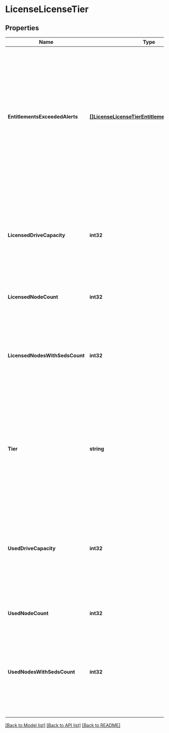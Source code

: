 # LicenseLicenseTier

## Properties
Name | Type | Description | Notes
------------ | ------------- | ------------- | -------------
**EntitlementsExceededAlerts** | [**[]LicenseLicenseTierEntitlementsExceededAlert**](LicenseLicenseTierEntitlementsExceededAlert.md) | List of alerts about exceeded entitlements: The following alerts appear when usage of a resource such as a node, an encryption node, or storage capacity exceeds the quantity licensed for that resource. | [optional] [default to null]
**LicensedDriveCapacity** | **int32** | Licensed terabyte (TB, 10^12 bytes) drive capacity allocated as storage associated with tier. Included if tier is not NONINF and license is not a base only license. | [optional] [default to null]
**LicensedNodeCount** | **int32** | Licensed number of nodes in this tier. | [optional] [default to null]
**LicensedNodesWithSedsCount** | **int32** | Licensed number of nodes of this tier that contain self-encrypting drives. Included only if license is ONEFS and tier is not NONINF. | [optional] [default to null]
**Tier** | **string** | OneFS hardware tier. Tier is a number, NONINF, or NO_TIER. NONINF indicates a non infinity tier. NO_TIER indicates a license that is not tier based. | [optional] [default to null]
**UsedDriveCapacity** | **int32** | Actual terabyte (TB, 10^12 bytes) drive capacity allocated as storage space associated with tier. Included if tier is not NONINF and license is not a base only license. | [optional] [default to null]
**UsedNodeCount** | **int32** | Actual number of nodes in this tier. | [optional] [default to null]
**UsedNodesWithSedsCount** | **int32** | Actual number of nodes of this tier that contain self-encrypting drives. Included only if license is ONEFS and if tier is not NONINF. | [optional] [default to null]

[[Back to Model list]](../README.md#documentation-for-models) [[Back to API list]](../README.md#documentation-for-api-endpoints) [[Back to README]](../README.md)


